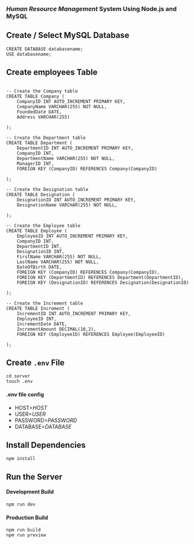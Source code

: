 
### **_Human Resource Management_** System Using Node.js and MySQL


## Create / Select MySQL Database

```
CREATE DATABASE databasename;
USE databasename;
```

## Create employees Table

```

-- Create the Company table
CREATE TABLE Company (
    CompanyID INT AUTO_INCREMENT PRIMARY KEY,
    CompanyName VARCHAR(255) NOT NULL,
    FoundedDate DATE,
    Address VARCHAR(255)
   
);

-- Create the Department table
CREATE TABLE Department (
    DepartmentID INT AUTO_INCREMENT PRIMARY KEY,
    CompanyID INT,
    DepartmentName VARCHAR(255) NOT NULL,
    ManagerID INT,
    FOREIGN KEY (CompanyID) REFERENCES Company(CompanyID)
 
);

-- Create the Designation table
CREATE TABLE Designation (
    DesignationID INT AUTO_INCREMENT PRIMARY KEY,
    DesignationName VARCHAR(255) NOT NULL,

);

-- Create the Employee table
CREATE TABLE Employee (
    EmployeeID INT AUTO_INCREMENT PRIMARY KEY,
    CompanyID INT,
    DepartmentID INT,
    DesignationID INT,
    FirstName VARCHAR(255) NOT NULL,
    LastName VARCHAR(255) NOT NULL,
    DateOfBirth DATE,
    FOREIGN KEY (CompanyID) REFERENCES Company(CompanyID),
    FOREIGN KEY (DepartmentID) REFERENCES Department(DepartmentID),
    FOREIGN KEY (DesignationID) REFERENCES Designation(DesignationID)
   
);

-- Create the Increment table
CREATE TABLE Increment (
    IncrementID INT AUTO_INCREMENT PRIMARY KEY,
    EmployeeID INT,
    IncrementDate DATE,
    IncrementAmount DECIMAL(10,2),
    FOREIGN KEY (EmployeeID) REFERENCES Employee(EmployeeID)

);
```

## Create `.env` File

```console
cd server
touch .env
```

#### .env file config

- HOST=_HOST_
- USER=_USER_
- PASSWORD=_PASSWORD_
- DATABASE=_DATABASE_

## Install Dependencies

```console
npm install
```

## Run the Server

#### Development Build

```console
npm run dev
```

#### Production Build

```console
npm run build
npm run preview
```
